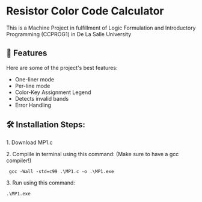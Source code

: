<h1 id="title">Resistor Color Code Calculator</h1>

<p id="description">This is a Machine Project in fulfillment of Logic Formulation and Introductory Programming (CCPROG1) in De La Salle University</p>

<h2>🧐 Features</h2>

Here are some of the project's best features:

-   One-liner mode
-   Per-line mode
-   Color-Key Assignment Legend
-   Detects invalid bands
-   Error Handling

<h2>🛠️ Installation Steps:</h2>

<p>1. Download MP1.c</p>

<p>2. Complile in terminal using this command: (Make sure to have a gcc compiler!)</p>

```
 gcc -Wall -std=c99 .\MP1.c -o .\MP1.exe
```

<p>3. Run using this command:</p>

```
.\MP1.exe
```
